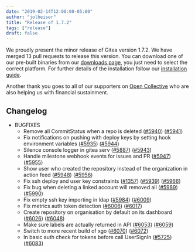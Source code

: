 ```yaml
---
date: "2019-02-14T12:00:00-05:00" 
author: "jolheiser"
title: "Release of 1.7.2"
tags: ["release"]
draft: false
---
```


We proudly present the minor release of Gitea version 1.7.2.
We have merged 13 pull requests to release this version.
You can download one of our pre-built binaries from our [downloads page](https://dl.gitea.io/gitea/1.7.2/),
you just need to select the correct platform. For further details of the installation follow our [installation guide](https://docs.gitea.io/en-us/install-from-binary/).

Another thank you goes to all of our supporters on [Open Collective](https://opencollective.com/gitea)
who are also helping us with financial sustainment.

<!--more-->

## Changelog

* BUGFIXES
  * Remove all CommitStatus when a repo is deleted ([#5940](https://github.com/go-gitea/gitea/pull/5940)) ([#5941](https://github.com/go-gitea/gitea/pull/5941))
  * Fix notifications on pushing with deploy keys by setting hook environment variables ([#5935](https://github.com/go-gitea/gitea/pull/5935)) ([#5944](https://github.com/go-gitea/gitea/pull/5944))
  * Silence console logger in gitea serv ([#5887](https://github.com/go-gitea/gitea/pull/5887)) ([#5943](https://github.com/go-gitea/gitea/pull/5943)) 
  * Handle milestone webhook events for issues and PR ([#5947](https://github.com/go-gitea/gitea/pull/5947)) ([#5955](https://github.com/go-gitea/gitea/pull/5955))
  * Show user who created the repository instead of the organization in action feed ([#5948](https://github.com/go-gitea/gitea/pull/5948)) ([#5956](https://github.com/go-gitea/gitea/pull/5956))
  * Fix ssh deploy and user key constraints ([#1357](https://github.com/go-gitea/gitea/pull/1357)) ([#5939](https://github.com/go-gitea/gitea/pull/5939)) ([#5966](https://github.com/go-gitea/gitea/pull/5966))
  * Fix bug when deleting a linked account will removed all ([#5989](https://github.com/go-gitea/gitea/pull/5989)) ([#5990](https://github.com/go-gitea/gitea/pull/5990))
  * Fix empty ssh key importing in ldap ([#5984](https://github.com/go-gitea/gitea/pull/5984)) ([#6009](https://github.com/go-gitea/gitea/pull/6009))
  * Fix metrics auth token detection ([#6006](https://github.com/go-gitea/gitea/pull/6006)) ([#6017](https://github.com/go-gitea/gitea/pull/6017))
  * Create repository on organisation by default on its dashboard ([#6026](https://github.com/go-gitea/gitea/pull/6026)) ([#6048](https://github.com/go-gitea/gitea/pull/6048))
  * Make sure labels are actually returned in API ([#6053](https://github.com/go-gitea/gitea/pull/6053)) ([#6059](https://github.com/go-gitea/gitea/pull/6059))
  * Switch to more recent build of xgo ([#6070](https://github.com/go-gitea/gitea/pull/6070)) ([#6072](https://github.com/go-gitea/gitea/pull/6072))
  * In basic auth check for tokens before call UserSignIn ([#5725](https://github.com/go-gitea/gitea/pull/5725)) ([#6083](https://github.com/go-gitea/gitea/pull/6083))
